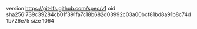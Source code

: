 version https://git-lfs.github.com/spec/v1
oid sha256:739c39284cb01f391fa7c18b682d03992c03a00bcf81bd8a91b8c74d1b726e75
size 1064
